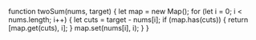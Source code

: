 function twoSum(nums, target) {
let map = new Map();
for (let i = 0; i < nums.length; i++) {
let cuts = target - nums[i];
if (map.has(cuts)) {
return [map.get(cuts), i];
}
map.set(nums[i], i);
}
}

